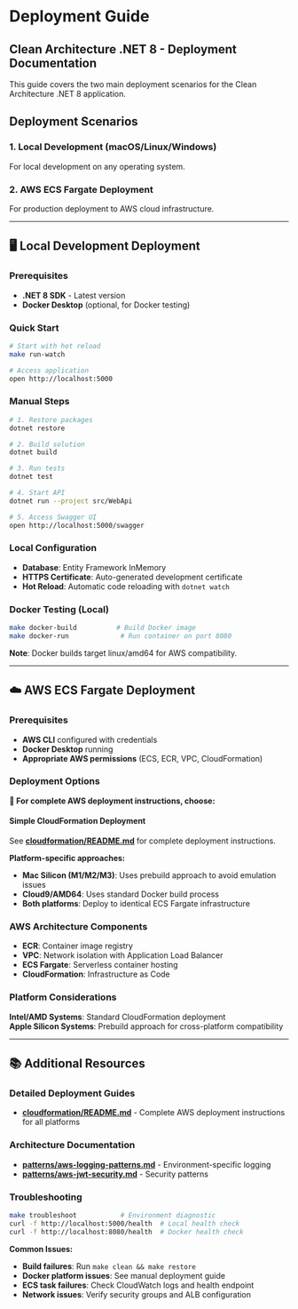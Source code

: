 # Deployment Guide

## Clean Architecture .NET 8 - Deployment Documentation

This guide covers the two main deployment scenarios for the Clean Architecture .NET 8 application.

## Deployment Scenarios

### 1. Local Development (macOS/Linux/Windows)
For local development on any operating system.

### 2. AWS ECS Fargate Deployment  
For production deployment to AWS cloud infrastructure.

---

## 🖥️ Local Development Deployment

### Prerequisites
- **.NET 8 SDK** - Latest version
- **Docker Desktop** (optional, for Docker testing)

### Quick Start
```bash
# Start with hot reload
make run-watch

# Access application
open http://localhost:5000
```

### Manual Steps
```bash
# 1. Restore packages
dotnet restore

# 2. Build solution
dotnet build

# 3. Run tests
dotnet test

# 4. Start API
dotnet run --project src/WebApi

# 5. Access Swagger UI
open http://localhost:5000/swagger
```

### Local Configuration
- **Database**: Entity Framework InMemory
- **HTTPS Certificate**: Auto-generated development certificate
- **Hot Reload**: Automatic code reloading with `dotnet watch`

### Docker Testing (Local)
```bash
make docker-build          # Build Docker image
make docker-run             # Run container on port 8080
```

**Note**: Docker builds target linux/amd64 for AWS compatibility.

---

## ☁️ AWS ECS Fargate Deployment

### Prerequisites
- **AWS CLI** configured with credentials
- **Docker Desktop** running
- **Appropriate AWS permissions** (ECS, ECR, VPC, CloudFormation)

### Deployment Options

**📖 For complete AWS deployment instructions, choose:**

#### Simple CloudFormation Deployment
See **[cloudformation/README.md](../cloudformation/README.md)** for complete deployment instructions.

**Platform-specific approaches:**
- **Mac Silicon (M1/M2/M3)**: Uses prebuild approach to avoid emulation issues
- **Cloud9/AMD64**: Uses standard Docker build process
- **Both platforms**: Deploy to identical ECS Fargate infrastructure

### AWS Architecture Components
- **ECR**: Container image registry
- **VPC**: Network isolation with Application Load Balancer
- **ECS Fargate**: Serverless container hosting
- **CloudFormation**: Infrastructure as Code

### Platform Considerations

**Intel/AMD Systems**: Standard CloudFormation deployment  
**Apple Silicon Systems**: Prebuild approach for cross-platform compatibility

---

## 📚 Additional Resources

### Detailed Deployment Guides
- **[cloudformation/README.md](../cloudformation/README.md)** - Complete AWS deployment instructions for all platforms

### Architecture Documentation  
- **[patterns/aws-logging-patterns.md](patterns/aws-logging-patterns.md)** - Environment-specific logging
- **[patterns/aws-jwt-security.md](patterns/aws-jwt-security.md)** - Security patterns

### Troubleshooting
```bash
make troubleshoot           # Environment diagnostic
curl -f http://localhost:5000/health  # Local health check
curl -f http://localhost:8080/health  # Docker health check
```

**Common Issues:**
- **Build failures**: Run `make clean && make restore`  
- **Docker platform issues**: See manual deployment guide
- **ECS task failures**: Check CloudWatch logs and health endpoint
- **Network issues**: Verify security groups and ALB configuration